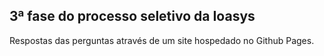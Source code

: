 ## 3ª fase do processo seletivo da Ioasys

Respostas das perguntas através de um site hospedado no Github Pages.